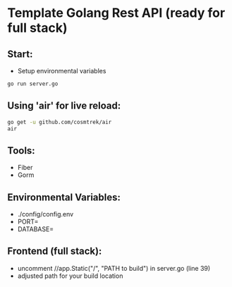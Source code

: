 # Template Golang Rest API (ready for full stack)

## Start:

- Setup environmental variables

```bash
go run server.go
```

## Using 'air' for live reload:

```bash
go get -u github.com/cosmtrek/air
air
```

## Tools:

- Fiber
- Gorm

## Environmental Variables:

- ./config/config.env
- PORT=
- DATABASE=

## Frontend (full stack):

- uncomment //app.Static("/", "PATH to build") in server.go (line 39)
- adjusted path for your build location
